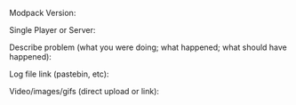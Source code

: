 
Modpack Version: 

Single Player or Server:

Describe problem (what you were doing; what happened; what should have happened):




Log file link (pastebin, etc):



Video/images/gifs (direct upload or link): 





